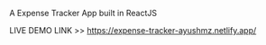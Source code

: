 A Expense Tracker App built in ReactJS 

LIVE DEMO LINK >> https://expense-tracker-ayushmz.netlify.app/
